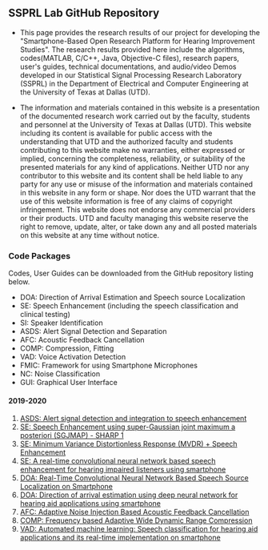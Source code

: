 ## SSPRL Lab GitHub Repository

- This page provides the research results of our project for developing the "Smartphone-Based Open Research Platform for Hearing Improvement Studies". The research results provided here include the algorithms, codes(MATLAB, C/C++, Java, Objective-C files), research papers, user's guides, technical documentations, and audio/video Demos developed in our Statistical Signal Processing Research Laboratory (SSPRL) in the Department of Electrical and Computer Engineering  at the University of Texas at Dallas (UTD).

- The information and materials contained in this website is a presentation of the documented research work carried out by the faculty, students and personnel at the University of Texas at Dallas (UTD). This website including its content is available for public access with the understanding that UTD and the authorized faculty and students contributing to this website make no warranties, either expressed or implied, concerning the completeness, reliability, or suitability of the presented materials for any kind of applications. Neither UTD nor any contributor to this website and its content shall be held liable to any party for any use or misuse of the information and materials contained in this website in any form or shape. Nor does the UTD warrant that the use of this website information is free of any claims of copyright infringement. This website does not endorse any commercial providers or their products. UTD and faculty managing this website reserve the right to remove, update, alter, or take down any and all posted materials on this website at any time without notice.

### Code Packages

Codes, User Guides can be downloaded from the GitHub repository listing below.

- DOA: Direction of Arrival Estimation and Speech source Localization
- SE: Speech Enhancement (including the speech classification and clinical testing)
- SI: Speaker Identification
- ASDS: Alert Signal Detection and Separation
- AFC: Acoustic Feedback Cancellation
- COMP: Compression, Fitting
- VAD: Voice Activation Detection
- FMIC: Framework for using Smartphone Microphones
- NC: Noise Classification
- GUI: Graphical User Interface

#### 2019-2020

1. [ASDS: Alert signal detection and integration to speech enhancement](https://github.com/ssprl/Alert-signal-detector-and-separator)
2. [SE: Speech Enhancement using super-Gaussian joint maximum a posteriori (SGJMAP) - SHARP 1](https://github.com/ssprl/Super-Gaussian-Single-Microphone-Speech-Enhancement)
3. [SE: Minimum Variance Distortionless Response (MVDR) + Speech Enhancement](https://github.com/ssprl/MVDR-Speech-Enhancement)
4. [SE: A real-time convolutional neural network based speech enhancement for hearing impaired listeners using smartphone](https://github.com/ssprl/Real-time-convolutional-neural-network-based-speech-enhancement)
5. [DOA: Real-Time Convolutional Neural Network Based Speech Source Localization on Smartphone](https://github.com/ssprl/Real-Time-Convolutional-Neural-Network-Based-Speech-Source-Localization-on-Smartphone)
6. [DOA: Direction of arrival estimation using deep neural network for hearing aid applications using smartphone](https://github.com/ssprl/Direction-of-arrival-estimation-using-deep-neural-network)
7. [AFC: Adaptive Noise Injection Based Acoustic Feedback Cancellation](https://github.com/ssprl/Acoustic-Feedback-Cancellation)
8. [COMP: Frequency based Adaptive Wide Dynamic Range Compression](https://github.com/ssprl/Adaptive-Multiband-Dynamic-Range-Compression)
9. [VAD: Automated machine learning: Speech classification for hearing aid applications and its real-time implementation on smartphone](https://github.com/ssprl/AutoML-based-Voice-Activity-Detector-VAD)